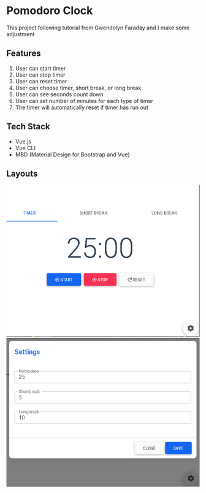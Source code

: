 # Pomodoro Clock

This project following tutorial from Gwendolyn Faraday and I make some adjustment

## Features

1. User can start timer
2. User can stop timer
3. User can reset timer
4. User can choose timer, short break, or long break
5. User can see seconds count down
6. User can set number of minutes for each type of timer
7. The timer will automatically reset if timer has run out

## Tech Stack

* Vue.js
* Vue CLI
* MBD (Material Design for Bootstrap and Vue)

## Layouts

<img src="layout/1.png">
<img src="layout/2.png">
